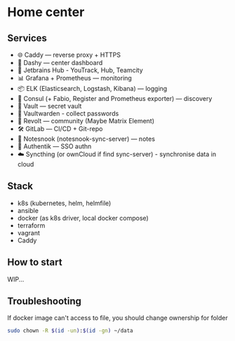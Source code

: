 # Home center

## Services

- 🌐 Caddy — reverse proxy + HTTPS
- 🎯 Dashy — center dashboard
- 🧠 Jetbrains Hub - YouTrack, Hub, Teamcity
- 📊 Grafana + Prometheus — monitoring
- 📦 ELK (Elasticsearch, Logstash, Kibana) — logging
- 🧭 Consul (+ Fabio, Register and Prometheus exporter) — discovery
- 🔑 Vault — secret vault
- 🤫 Vaultwarden - collect passwords
- 💬 Revolt — community (Maybe Matrix Element)
- 🛠 GitLab — CI/CD + Git-repo
- 📝 Notesnook (notesnook-sync-server) — notes
- 🔐 Authentik — SSO authn
- ☁️ Syncthing (or ownCloud if find sync-server) - synchronise data in cloud

## Stack

- k8s (kubernetes, helm, helmfile)
- ansible
- docker (as k8s driver, local docker compose)
- terraform
- vagrant
- Caddy

## How to start

WIP...

## Troubleshooting

If docker image can't access to file, you should change ownership for folder

```bash
sudo chown -R $(id -un):$(id -gn) ~/data
```
